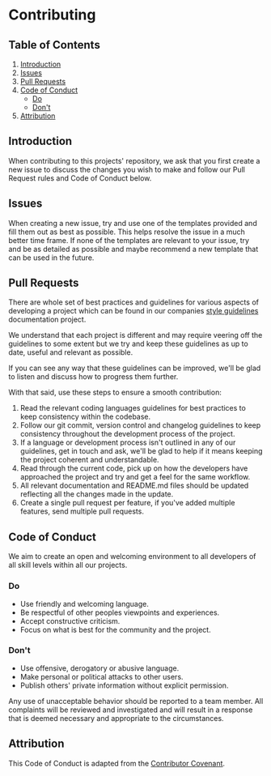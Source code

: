 # Contributing

## Table of Contents
1. [Introduction](#introduction)
2. [Issues](#issues)
3. [Pull Requests](#pull-requests)
4. [Code of Conduct](#code-of-conduct)
    - [Do](#do)
    - [Don't](#dont)
5. [Attribution](#attribution)

## Introduction

When contributing to this projects' repository, we ask that you first create a new issue to discuss the changes you wish to make and follow our Pull Request rules and Code of Conduct below.

## Issues

When creating a new issue, try and use one of the templates provided and fill them out as best as possible. This helps resolve the issue in a much better time frame. If none of the templates are relevant to your issue, try and be as detailed as possible and maybe recommend a new template that can be used in the future.

## Pull Requests

There are whole set of best practices and guidelines for various aspects of developing a project which can be found in our companies [style guidelines](https://github.com/cloudeight/style-guidelines) documentation project.

We understand that each project is different and may require veering off the guidelines to some extent but we try and keep these guidelines as up to date, useful and relevant as possible.

If you can see any way that these guidelines can be improved, we'll be glad to listen and discuss how to progress them further.

With that said, use these steps to ensure a smooth contribution:

1. Read the relevant coding languages guidelines for best practices to keep consistency within the codebase.
2. Follow our git commit, version control and changelog guidelines to keep consistency throughout the development process of the project.
3. If a language or development process isn't outlined in any of our guidelines, get in touch and ask, we'll be glad to help if it means keeping the project coherent and understandable.
4. Read through the current code, pick up on how the developers have approached the project and try and get a feel for the same workflow.
5. All relevant documentation and README.md files should be updated reflecting all the changes made in the update.
6. Create a single pull request per feature, if you've added multiple features, send multiple pull requests.

## Code of Conduct

We aim to create an open and welcoming environment to all developers of all skill levels within all our projects.

### Do

  - Use friendly and welcoming language.
  - Be respectful of other peoples viewpoints and experiences.
  - Accept constructive criticism.
  - Focus on what is best for the community and the project.

### Don't

  - Use offensive, derogatory or abusive language.
  - Make personal or political attacks to other users.
  - Publish others' private information without explicit permission.

Any use of unacceptable behavior should be reported to a team member. All complaints will be reviewed and investigated and will result in a response that is deemed necessary and appropriate to the circumstances.

## Attribution

This Code of Conduct is adapted from the [Contributor Covenant](http://contributor-covenant.org/version/1/4/).
